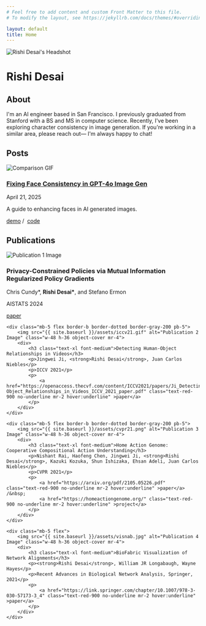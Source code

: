```yaml
---
# Feel free to add content and custom Front Matter to this file.
# To modify the layout, see https://jekyllrb.com/docs/themes/#overriding-theme-defaults

layout: default
title: Home
---
```


<div class="flex mb-8 pb-5 border-b border-gray-200">
    <img src="{{ site.baseurl }}/assets/headshot.jpeg" alt="Rishi Desai's Headshot" class="w-56 mr-5">
    <div>
        <h1 class="text-black text-3xl font-semibold mt-0 mb-3">Rishi Desai</h1>
        <p class="mt-3">
            <a href="https://x.com/rishi_desai2" class="text-black no-underline mr-4 hover:text-red-900 transition-colors duration-150" aria-label="Twitter"><i class="fab fa-x-twitter fa-lg"></i></a>
            <a href="https://github.com/RishiDesai" class="text-black no-underline mr-4 hover:text-red-900 transition-colors duration-150" aria-label="GitHub"><i class="fab fa-github fa-lg"></i></a>
            <a href="https://www.linkedin.com/in/rishi-desai1/" class="text-black no-underline mr-4 hover:text-red-900 transition-colors duration-150" aria-label="LinkedIn"><i class="fab fa-linkedin fa-lg"></i></a>
            <a href="mailto:rdesai2@alumni.stanford.edu" class="text-black no-underline mr-4 hover:text-red-900 transition-colors duration-150" aria-label="Email"><i class="fas fa-envelope fa-lg"></i></a>
        </p>
    </div>
</div>

<section id="about" class="mb-10 pb-5 border-b border-gray-200">
    <h2 class="text-2xl font-medium mb-4">About</h2>
    <p>I'm an AI engineer based in San Francisco. I previously graduated from Stanford with a BS and MS in computer science. Recently, I've been exploring character consistency in image generation. If you're working in a similar area, please reach out— I'm always happy to chat!</p>
</section>

<section id="posts" class="mb-10 pb-5 border-b border-gray-200">
    <h2 class="text-2xl font-medium mb-4">Posts</h2>
    <div class="mb-5 flex">
        <img src="{{ site.baseurl }}/assets/face-enh.gif" alt="Comparison GIF" class="w-48 h-36 object-cover object-top mr-4">
        <div>
            <h3 class="text-xl font-medium">
                <a href="/posts/face-enhancement-techniques/" class="text-red-900 no-underline hover:underline">Fixing Face Consistency in GPT-4o Image Gen</a>
            </h3>
            <p class="text-gray-600">April 21, 2025</p>
            <p>A guide to enhancing faces in AI generated images.</p>
            <p>
                <a href="https://huggingface.co/spaces/rdesai2/FaceEnhance" class="text-red-900 no-underline mr-2 hover:underline">demo</a> /&nbsp;
                <a href="https://github.com/RishiDesai/FaceEnhance" class="text-red-900 no-underline mr-2 hover:underline">code</a>
            </p>
        </div>
    </div>
</section>

<section id="publications" class="mb-10 pb-5 border-b border-gray-200">
    <h2 class="text-2xl font-medium mb-4">Publications</h2>
    <div class="mb-5 flex border-b border-dotted border-gray-200 pb-5">
        <img src="{{ site.baseurl }}/assets/aistats24.gif" alt="Publication 1 Image" class="w-48 h-36 object-cover mr-4">
        <div>
            <h3 class="text-xl font-medium">Privacy-Constrained Policies via Mutual Information Regularized Policy Gradients</h3>
            <p>Chris Cundy*, <strong>Rishi Desai*</strong>, and Stefano Ermon</p>
            <p>AISTATS 2024</p>
            <p>
                <a href="https://proceedings.mlr.press/v238/cundy24a/cundy24a.pdf" class="text-red-900 no-underline mr-2 hover:underline" >paper</a>
            </p>
        </div>
    </div>
    
    <div class="mb-5 flex border-b border-dotted border-gray-200 pb-5">
        <img src="{{ site.baseurl }}/assets/iccv21.gif" alt="Publication 2 Image" class="w-48 h-36 object-cover mr-4">
        <div>
            <h3 class="text-xl font-medium">Detecting Human-Object Relationships in Videos</h3>
            <p>Jingwei Ji, <strong>Rishi Desai</strong>, Juan Carlos Niebles</p>
            <p>ICCV 2021</p>
            <p>
                <a href="https://openaccess.thecvf.com/content/ICCV2021/papers/Ji_Detecting_Human-Object_Relationships_in_Videos_ICCV_2021_paper.pdf" class="text-red-900 no-underline mr-2 hover:underline" >paper</a>
            </p>
        </div>
    </div>
    
    <div class="mb-5 flex border-b border-dotted border-gray-200 pb-5">
        <img src="{{ site.baseurl }}/assets/cvpr21.png" alt="Publication 3 Image" class="w-48 h-36 object-cover mr-4">
        <div>
            <h3 class="text-xl font-medium">Home Action Genome: Cooperative Compositional Action Understanding</h3>
            <p>Nishant Rai, Haofeng Chen, Jingwei Ji, <strong>Rishi Desai</strong>, Kazuki Kozuka, Shun Ishizaka, Ehsan Adeli, Juan Carlos Niebles</p>
            <p>CVPR 2021</p>
            <p>
                <a href="https://arxiv.org/pdf/2105.05226.pdf" class="text-red-900 no-underline mr-2 hover:underline" >paper</a> /&nbsp; 
                <a href="https://homeactiongenome.org/" class="text-red-900 no-underline mr-2 hover:underline" >project</a>
            </p>
        </div>
    </div>
    
    <div class="mb-5 flex">
        <img src="{{ site.baseurl }}/assets/visnab.jpg" alt="Publication 4 Image" class="w-48 h-36 object-cover mr-4">
        <div>
            <h3 class="text-xl font-medium">BioFabric Visualization of Network Alignments</h3>
            <p><strong>Rishi Desai</strong>, William JR Longabaugh, Wayne Hayes</p>
            <p>Recent Advances in Biological Network Analysis, Springer, 2021</p>
            <p>
                <a href="https://link.springer.com/chapter/10.1007/978-3-030-57173-3_4" class="text-red-900 no-underline mr-2 hover:underline" >paper</a> 
            </p>
        </div>
    </div>
</section>
